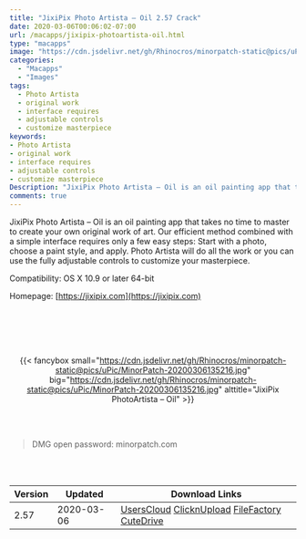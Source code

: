 ```yaml
---
title: "JixiPix Photo Artista – Oil 2.57 Crack"
date: 2020-03-06T00:06:02-07:00
url: /macapps/jixipix-photoartista-oil.html
type: "macapps"
image: "https://cdn.jsdelivr.net/gh/Rhinocros/minorpatch-static@pics/uPic/T8okdV.jpg"
categories:
  - "Macapps"
  - "Images"
tags:
  - Photo Artista
  - original work
  - interface requires
  - adjustable controls
  - customize masterpiece
keywords:
- Photo Artista
- original work
- interface requires
- adjustable controls
- customize masterpiece
Description: "JixiPix Photo Artista – Oil is an oil painting app that takes no time to master to create your own original work of art"
comments: true
---
```


JixiPix Photo Artista – Oil is an oil painting app that takes no time to master to create your own original work of art. Our efficient method combined with a simple interface requires only a few easy steps: Start with a photo, choose a paint style, and apply. Photo Artista will do all the work or you can use the fully adjustable controls to customize your masterpiece.

Compatibility: OS X 10.9 or later 64-bit

Homepage: [https://jixipix.com](https://jixipix.com)

<br/>
<br/>
<script async src="https://pagead2.googlesyndication.com/pagead/js/adsbygoogle.js"></script>
<ins class="adsbygoogle"
     style="display:block; text-align:center;"
     data-ad-layout="in-article"
     data-ad-format="fluid"
     data-ad-client="ca-pub-8746275014476192"
     data-ad-slot="5144997159"></ins>
<script>
     (adsbygoogle = window.adsbygoogle || []).push({});
</script>
<br/>
<br/>


<center>

{{< fancybox small="https://cdn.jsdelivr.net/gh/Rhinocros/minorpatch-static@pics/uPic/MinorPatch-20200306135216.jpg" big="https://cdn.jsdelivr.net/gh/Rhinocros/minorpatch-static@pics/uPic/MinorPatch-20200306135216.jpg" alttitle="JixiPix PhotoArtista – Oil" >}}

</center>

<br/>
<br/>


> DMG open password: minorpatch.com

<br/>

<br/>
<div id="history_version" class="history_version">

| Version | Updated | Download Links |
| ---- | ---- | ---- |
| 2.57 | 2020-03-06 | [UsersCloud](https://ouo.io/eURYVd)   [ClicknUpload](https://ouo.io/ynX40Z)   [FileFactory](https://ouo.io/J6ETlG)   [CuteDrive](https://ouo.io/L4k2Fb) |

</div>
